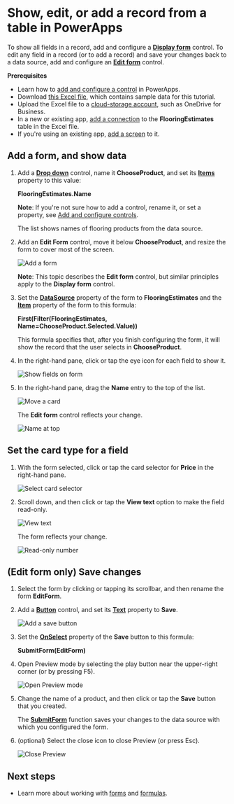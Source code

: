 <properties
    pageTitle="Show, edit, or add a record from a table | Microsoft PowerApps"
    description="Use a form to show, edit, or add a record from a table in your data source."
    services=""
    suite="powerapps"
    documentationCenter="na"
    authors="sarafankit"
    manager="anneta"
    editor=""
    tags=""/>
<tags
    ms.service="powerapps"
    ms.devlang="na"
    ms.topic="article"
    ms.tgt_pltfrm="na"
    ms.workload="na"
    ms.date="10/16/2016"
    ms.author="ankitsar"/>

# Show, edit, or add a record from a table in PowerApps #
To show all fields in a record, add and configure a **[Display form](controls/control-form-detail.md)** control. To edit any field in a record (or to add a record) and save your changes back to a data source, add and configure an **[Edit form](controls/control-form-detail.md)** control.

**Prerequisites**

- Learn how to [add and configure a control](add-configure-controls.md) in PowerApps.
- Download [this Excel file](https://az787822.vo.msecnd.net/documentation/get-started-from-data/FlooringEstimates.xlsx), which contains sample data for this tutorial.
- Upload the Excel file to a [cloud-storage account](cloud-storage-blob-connections.md), such as OneDrive for Business.
- In a new or existing app, [add a connection](add-data-connection.md) to the **FlooringEstimates** table in the Excel file.
- If you're using an existing app, [add a screen](add-screen-context-variables.md) to it.

## Add a form, and show data ##
1. Add a **[Drop down](controls/control-drop-down.md)** control, name it **ChooseProduct**, and set its **[Items](controls/properties-core.md)** property to this value:

	**FlooringEstimates.Name**

	**Note**: If you're not sure how to add a control, rename it, or set a property, see [Add and configure controls](add-configure-controls.md).

	The list shows names of flooring products from the data source.

1. Add an **Edit Form** control, move it below **ChooseProduct**, and resize the form to cover most of the screen.

    ![Add a form](./media/add-form/add-a-form.png)

	**Note**: This topic describes the **Edit form** control, but similar principles apply to the **Display form** control.

1.  Set the **[DataSource](controls/control-form-detail.md)** property of the form to **FlooringEstimates** and the **[Item](controls/control-form-detail.md)** property of the form to this formula:

	**First(Filter(FlooringEstimates, Name=ChooseProduct.Selected.Value))**

    This formula specifies that, after you finish configuring the form, it will show the record that the user selects in **ChooseProduct**.

1. In the right-hand pane, click or tap the eye icon for each field to show it.

	![Show fields on form](./media/add-form/show-fields.png)

1. In the right-hand pane, drag the **Name** entry to the top of the list.

	![Move a card](./media/add-form/move-card.png)

	The **Edit form** control reflects your change.

	![Name at top](./media/add-form/move-card-form.png)

## Set the card type for a field ##
1. With the form selected, click or tap the card selector for **Price** in the right-hand pane.

	![Select card selector](./media/add-form/card-selector.png)

1. Scroll down, and then click or tap the **View text** option to make the field read-only.

	![View text](./media/add-form/view-text.png)

	The form reflects your change.

	![Read-only number](./media/add-form/read-only.png)  

## (Edit form only) Save changes ##
1. Select the form by clicking or tapping its scrollbar, and then rename the form **EditForm**.

1. Add a **[Button](controls/control-button.md)** control, and set its **[Text](controls/properties-core.md)** property to **Save**.

	![Add a save button](./media/add-form/save-button.png)  

1.  Set the **[OnSelect](controls/properties-core.md)** property of the **Save** button to this formula:

	**SubmitForm(EditForm)**

1. Open Preview mode by selecting the play button near the upper-right corner (or by pressing F5).

	![Open Preview mode](./media/add-form/open-preview.png)  

1. Change the name of a product, and then click or tap the **Save** button that you created.

	The **[SubmitForm](functions/function-form.md)** function saves your changes to the data source with which you configured the form.

1. (optional) Select the close icon to close Preview (or press Esc).

	![Close Preview](./media/add-form/close-preview.png)

## Next steps ##
- Learn more about working with [forms](working-with-forms.md) and [formulas](working-with-formulas.md).
